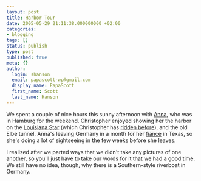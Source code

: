 ```yaml
---
layout: post
title: Harbor Tour
date: 2005-05-29 21:11:38.000000000 +02:00
categories:
- blogging
tags: []
status: publish
type: post
published: true
meta: {}
author:
  login: shanson
  email: papascott-wp@gmail.com
  display_name: PapaScott
  first_name: Scott
  last_name: Hanson
---
```

<p>We spent a couple of nice hours this sunny afternoon with <a href="http://www.jinglelady.us/" title="Adventures of an American Girl in Germany">Anna</a>, who was in Hamburg for the weekend. Christopher enjoyed showing her the harbor on the <a href="http://www.louisiana-company.de/">Louisiana Star</a> (which Christopher has <a href="http://www.papascott.de/archives/2003/02/22/mr-christopher-goes-to-town/">ridden before</a>), and the old Elbe tunnel. Anna's leaving Germany in a month for her <a href="http://www.haughty.us/blog/">fianc&eacute;</a> in Texas, so she's doing a lot of sightseeing in the few weeks before she leaves.</p>
<p>I realized after we parted ways that we didn't take any pictures of one another, so you'll just have to take our words for it that we had a good time. We still have no idea, though, why there is a Southern-style riverboat in Germany.</p>
